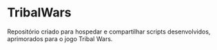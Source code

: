 # TribalWars
Repositório criado para hospedar e compartilhar scripts desenvolvidos, aprimorados para o jogo Tribal Wars.
